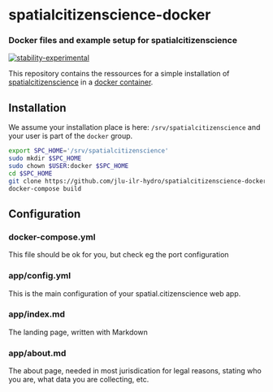 # spatialcitizenscience-docker

### Docker files and example setup for spatialcitizenscience
[![stability-experimental](https://img.shields.io/badge/stability-experimental-orange.svg)]() 

This repository contains the ressources for a simple installation of [spatialcitizenscience](https://github.com/jlu-ilr-hydro/spatialcitizenscience) 
in a [docker container](https://docs.docker.com/).

## Installation

We assume your installation place is here: `/srv/spatialcitizenscience` and your user is part of the `docker` group.

```bash
export SPC_HOME='/srv/spatialcitizenscience'
sudo mkdir $SPC_HOME
sudo chown $USER:docker $SPC_HOME
cd $SPC_HOME
git clone https://github.com/jlu-ilr-hydro/spatialcitizenscience-docker .
docker-compose build
```

## Configuration

### docker-compose.yml

This file should be ok for you, but check eg the port configuration

### app/config.yml

This is the main configuration of your spatial.citizenscience web app.

### app/index.md

The landing page, written with Markdown

### app/about.md

The about page, needed in most jurisdication for legal reasons, stating who you are, what data you are collecting, etc.


